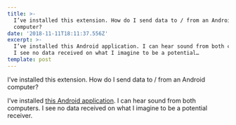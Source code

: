 ```yaml
---
title: >-
  I’ve installed this extension. How do I send data to / from an Android
  computer?
date: '2018-11-11T18:11:37.556Z'
excerpt: >-
  I’ve installed this Android application. I can hear sound from both computers.
  I see no data received on what I imagine to be a potential…
template: post
---
```

I’ve installed this extension. How do I send data to / from an Android computer?

I’ve installed [this Android application](https://play.google.com/store/apps/details?id=io.chirp.messenger&rdid=io.chirp.messenger&pli=1). I can hear sound from both computers. I see no data received on what I imagine to be a potential receiver.
